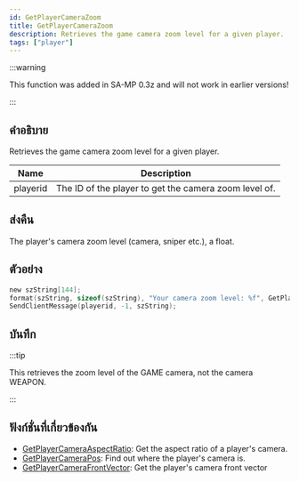 ```yaml
---
id: GetPlayerCameraZoom
title: GetPlayerCameraZoom
description: Retrieves the game camera zoom level for a given player.
tags: ["player"]
---
```


:::warning

This function was added in SA-MP 0.3z and will not work in earlier versions!

:::

## คำอธิบาย

Retrieves the game camera zoom level for a given player.

| Name     | Description                                           |
| -------- | ----------------------------------------------------- |
| playerid | The ID of the player to get the camera zoom level of. |

## ส่งคืน

The player's camera zoom level (camera, sniper etc.), a float.

## ตัวอย่าง

```c
new szString[144];
format(szString, sizeof(szString), "Your camera zoom level: %f", GetPlayerCameraZoom(playerid));
SendClientMessage(playerid, -1, szString);
```

## บันทึก

:::tip

This retrieves the zoom level of the GAME camera, not the camera WEAPON.

:::

## ฟังก์ชั่นที่เกี่ยวข้องกัน

- [GetPlayerCameraAspectRatio](../functions/GetPlayerCameraAspectRation): Get the aspect ratio of a player's camera.
- [GetPlayerCameraPos](../functions/GetPlayerCameraPos): Find out where the player's camera is.
- [GetPlayerCameraFrontVector](../functions/GetPlayerCameraFrontVector): Get the player's camera front vector
